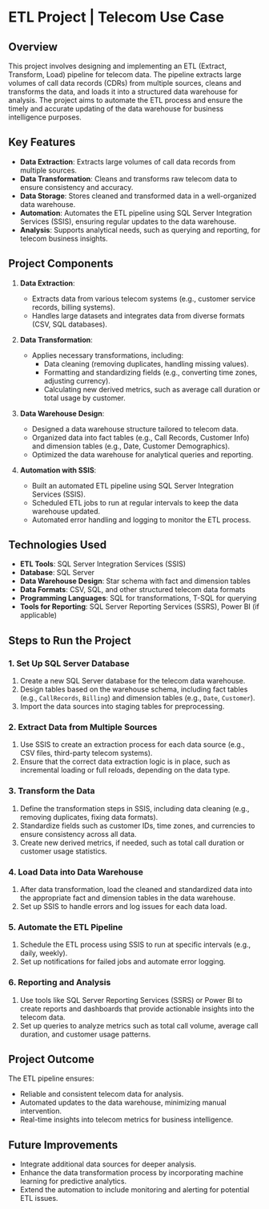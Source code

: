 # ETL Project | Telecom Use Case

## Overview

This project involves designing and implementing an ETL (Extract, Transform, Load) pipeline for telecom data. The pipeline extracts large volumes of call data records (CDRs) from multiple sources, cleans and transforms the data, and loads it into a structured data warehouse for analysis. The project aims to automate the ETL process and ensure the timely and accurate updating of the data warehouse for business intelligence purposes.

## Key Features

- **Data Extraction**: Extracts large volumes of call data records from multiple sources.
- **Data Transformation**: Cleans and transforms raw telecom data to ensure consistency and accuracy.
- **Data Storage**: Stores cleaned and transformed data in a well-organized data warehouse.
- **Automation**: Automates the ETL pipeline using SQL Server Integration Services (SSIS), ensuring regular updates to the data warehouse.
- **Analysis**: Supports analytical needs, such as querying and reporting, for telecom business insights.

## Project Components

1. **Data Extraction**: 
   - Extracts data from various telecom systems (e.g., customer service records, billing systems).
   - Handles large datasets and integrates data from diverse formats (CSV, SQL databases).

2. **Data Transformation**:
   - Applies necessary transformations, including:
     - Data cleaning (removing duplicates, handling missing values).
     - Formatting and standardizing fields (e.g., converting time zones, adjusting currency).
     - Calculating new derived metrics, such as average call duration or total usage by customer.

3. **Data Warehouse Design**:
   - Designed a data warehouse structure tailored to telecom data.
   - Organized data into fact tables (e.g., Call Records, Customer Info) and dimension tables (e.g., Date, Customer Demographics).
   - Optimized the data warehouse for analytical queries and reporting.

4. **Automation with SSIS**:
   - Built an automated ETL pipeline using SQL Server Integration Services (SSIS).
   - Scheduled ETL jobs to run at regular intervals to keep the data warehouse updated.
   - Automated error handling and logging to monitor the ETL process.

## Technologies Used

- **ETL Tools**: SQL Server Integration Services (SSIS)
- **Database**: SQL Server
- **Data Warehouse Design**: Star schema with fact and dimension tables
- **Data Formats**: CSV, SQL, and other structured telecom data formats
- **Programming Languages**: SQL for transformations, T-SQL for querying
- **Tools for Reporting**: SQL Server Reporting Services (SSRS), Power BI (if applicable)

## Steps to Run the Project

### 1. Set Up SQL Server Database

1. Create a new SQL Server database for the telecom data warehouse.
2. Design tables based on the warehouse schema, including fact tables (e.g., `CallRecords`, `Billing`) and dimension tables (e.g., `Date`, `Customer`).
3. Import the data sources into staging tables for preprocessing.

### 2. Extract Data from Multiple Sources

1. Use SSIS to create an extraction process for each data source (e.g., CSV files, third-party telecom systems).
2. Ensure that the correct data extraction logic is in place, such as incremental loading or full reloads, depending on the data type.

### 3. Transform the Data

1. Define the transformation steps in SSIS, including data cleaning (e.g., removing duplicates, fixing data formats).
2. Standardize fields such as customer IDs, time zones, and currencies to ensure consistency across all data.
3. Create new derived metrics, if needed, such as total call duration or customer usage statistics.

### 4. Load Data into Data Warehouse

1. After data transformation, load the cleaned and standardized data into the appropriate fact and dimension tables in the data warehouse.
2. Set up SSIS to handle errors and log issues for each data load.

### 5. Automate the ETL Pipeline

1. Schedule the ETL process using SSIS to run at specific intervals (e.g., daily, weekly).
2. Set up notifications for failed jobs and automate error logging.

### 6. Reporting and Analysis

1. Use tools like SQL Server Reporting Services (SSRS) or Power BI to create reports and dashboards that provide actionable insights into the telecom data.
2. Set up queries to analyze metrics such as total call volume, average call duration, and customer usage patterns.

## Project Outcome

The ETL pipeline ensures:
- Reliable and consistent telecom data for analysis.
- Automated updates to the data warehouse, minimizing manual intervention.
- Real-time insights into telecom metrics for business intelligence.

## Future Improvements

- Integrate additional data sources for deeper analysis.
- Enhance the data transformation process by incorporating machine learning for predictive analytics.
- Extend the automation to include monitoring and alerting for potential ETL issues.





